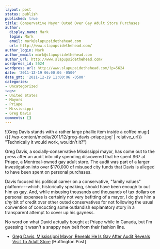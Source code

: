 ```yaml
---
layout: post
status: publish
published: true
title: Conservative Mayor Outed Over Gay Adult Store Purchases
author:
  display_name: Mark
  login: Mark
  email: mark@slapupsidethehead.com
  url: http://www.slapupsidethehead.com/
author_login: Mark
author_email: mark@slapupsidethehead.com
author_url: http://www.slapupsidethehead.com/
wordpress_id: 5624
wordpress_url: http://www.slapupsidethehead.com/?p=5624
date: '2011-12-19 06:00:06 -0500'
date_gmt: '2011-12-19 11:00:06 -0500'
categories:
- Uncategorized
tags:
- United States
- Mayors
- Priape
- Mississippi
- Greg Davis
comments: []
---
```

![Greg Davis stands with a rather large phallic item inside a coffee mug:]({{'/wp-content/media/2011/12/greg-davis-priape.jpg' | relative_url}} "Technically it would work, wouldn't it?")

Greg Davis, a socially-conservative Mississippi mayor, has come out to the press after an audit into city spending discovered that he spent $67 at Priape, a Montreal-owned gay adult store. The audit was part of a larger investigation into over $170,000 of misused city funds that Davis is alleged to have been spent on personal purchases.

Davis focused his political career on a conservative, "family values" platform---which, historically speaking, should have been enough to out him as gay. And, while misusing thousands and thousands of tax dollars on personal expenses is certainly not very befitting of a mayor, I do give him a _tiny_ bit of credit over other outed conservatives for not following the usual convention of concocting some outlandish explanatory story in a transparent attempt to cover up his gayness.

No word on what David actually bought at Priape while in Canada, but I'm guessing it wasn't a snappy new belt from their fashion line.

-  [Greg Davis, Mississippi Mayor, Reveals He Is Gay After Audit Reveals Visit To Adult Store](http://www.huffingtonpost.com/2011/12/16/greg-davis-mississippi-mayor-comes-out-audit_n_1153791.html) [Huffington Post]

